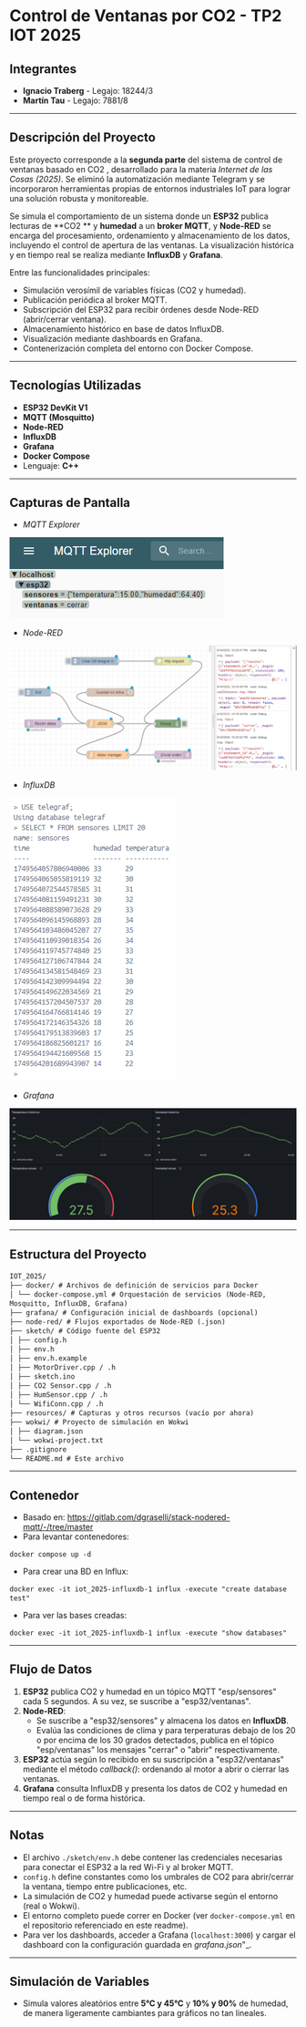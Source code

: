 # Control de Ventanas por CO2  - TP2  IOT 2025

## Integrantes

- **Ignacio Traberg** - Legajo: 18244/3
- **Martín Tau** - Legajo: 7881/8

---

## Descripción del Proyecto

Este proyecto corresponde a la **segunda parte** del sistema de control de ventanas basado en CO2 , desarrollado para la materia *Internet de las Cosas (2025)*. Se eliminó la automatización mediante Telegram y se incorporaron herramientas propias de entornos industriales IoT para lograr una solución robusta y monitoreable.

Se simula el comportamiento de un sistema donde un **ESP32** publica lecturas de **CO2 ** y **humedad** a un **broker MQTT**, y **Node-RED** se encarga del procesamiento, ordenamiento y almacenamiento de los datos, incluyendo el control de apertura de las ventanas. La visualización histórica y en tiempo real se realiza mediante **InfluxDB** y **Grafana**.

Entre las funcionalidades principales:

- Simulación verosímil de variables físicas (CO2  y humedad).
- Publicación periódica al broker MQTT.
- Subscripción del ESP32 para recibir órdenes desde Node-RED (abrir/cerrar ventana).
- Almacenamiento histórico en base de datos InfluxDB.
- Visualización mediante dashboards en Grafana.
- Contenerización completa del entorno con Docker Compose.

---

## Tecnologías Utilizadas

- **ESP32 DevKit V1**
- **MQTT (Mosquitto)**
- **Node-RED**
- **InfluxDB**
- **Grafana**
- **Docker Compose**
- Lenguaje: **C++**

---

## Capturas de Pantalla

* _MQTT Explorer_
  
![MQTT Explorer](resources/mqtt_explorer.png)
  
* _Node-RED_
  
![Node-RED](resources/node-red.png)

* _InfluxDB_
  
![InfluxDB](resources/influx.png)

* _Grafana_
  
![Grafana](resources/grafana.png)


---

## Estructura del Proyecto

```
IOT_2025/
├── docker/ # Archivos de definición de servicios para Docker
│ └── docker-compose.yml # Orquestación de servicios (Node-RED, Mosquitto, InfluxDB, Grafana)
├── grafana/ # Configuración inicial de dashboards (opcional)
├── node-red/ # Flujos exportados de Node-RED (.json)
├── sketch/ # Código fuente del ESP32
│ ├── config.h
│ ├── env.h
│ ├── env.h.example
│ ├── MotorDriver.cpp / .h
│ ├── sketch.ino
│ ├── CO2 Sensor.cpp / .h
│ ├── HumSensor.cpp / .h
│ └── WifiConn.cpp / .h
├── resources/ # Capturas y otros recursos (vacío por ahora)
├── wokwi/ # Proyecto de simulación en Wokwi
│ ├── diagram.json
│ └── wokwi-project.txt
├── .gitignore
└── README.md # Este archivo
```

---

## Contenedor

- Basado en: https://gitlab.com/dgraselli/stack-nodered-mqtt/-/tree/master
- Para levantar contenedores:
```shell
docker compose up -d
```
- Para crear una BD en Influx:
```shell
docker exec -it iot_2025-influxdb-1 influx -execute "create database test"
```
- Para ver las bases creadas:
```shell
docker exec -it iot_2025-influxdb-1 influx -execute "show databases"
```
---


## Flujo de Datos

1. **ESP32** publica CO2  y humedad en un tópico MQTT "esp/sensores" cada 5 segundos. A su vez, se suscribe a "esp32/ventanas".
2. **Node-RED**:
   - Se suscribe a "esp32/sensores" y almacena los datos en **InfluxDB**.
   - Evalúa las condiciones de clima y para terperaturas debajo de los 20 o por encima de los 30 grados detectados, publica en el tópico "esp/ventanas" los mensajes "cerrar" o "abrir" respectivamente.
3. **ESP32** actúa según lo recibido en su suscripción a "esp32/ventanas" mediante el método _callback()_: ordenando al motor a abrir o cierrar las ventanas.
4. **Grafana** consulta InfluxDB y presenta los datos de CO2  y humedad en tiempo real o de forma histórica.

---

## Notas

- El archivo `./sketch/env.h` debe contener las credenciales necesarias para conectar el ESP32 a la red Wi-Fi y al broker MQTT.
- `config.h` define constantes como los umbrales de CO2  para abrir/cerrar la ventana, tiempo entre publicaciones, etc.
- La simulación de CO2  y humedad puede activarse según el entorno (real o Wokwi).
- El entorno completo puede correr en Docker (ver `docker-compose.yml` en el repositorio referenciado en este readme).
- Para ver los dashboards, acceder a Grafana (`localhost:3000`) y cargar el dashboard con la configuración guardada en _grafana.json_"_.

---

## Simulación de Variables

- Simula valores aleatórios entre **5°C y 45°C** y **10% y 90%** de humedad, de manera ligeramente cambiantes para gráficos no tan lineales.
